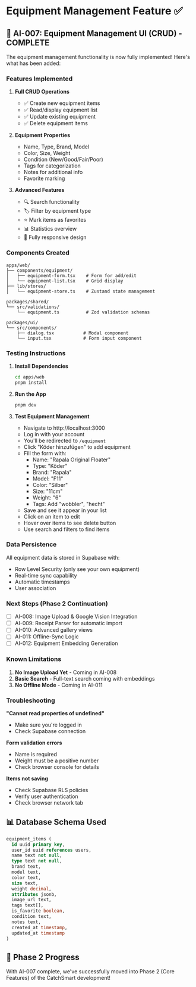 # Equipment Management Feature ✅

## 🎯 AI-007: Equipment Management UI (CRUD) - COMPLETE

The equipment management functionality is now fully implemented! Here's what has been added:

### Features Implemented

1. **Full CRUD Operations**
   - ✅ Create new equipment items
   - ✅ Read/display equipment list
   - ✅ Update existing equipment
   - ✅ Delete equipment items

2. **Equipment Properties**
   - Name, Type, Brand, Model
   - Color, Size, Weight
   - Condition (New/Good/Fair/Poor)
   - Tags for categorization
   - Notes for additional info
   - Favorite marking

3. **Advanced Features**
   - 🔍 Search functionality
   - 🏷️ Filter by equipment type
   - ⭐ Mark items as favorites
   - 📊 Statistics overview
   - 📱 Fully responsive design

### Components Created

```
apps/web/
├── components/equipment/
│   ├── equipment-form.tsx    # Form for add/edit
│   └── equipment-list.tsx    # Grid display
├── lib/stores/
│   └── equipment-store.ts    # Zustand state management

packages/shared/
└── src/validations/
    └── equipment.ts          # Zod validation schemas

packages/ui/
└── src/components/
    ├── dialog.tsx           # Modal component
    └── input.tsx            # Form input component
```

### Testing Instructions

1. **Install Dependencies**
   ```bash
   cd apps/web
   pnpm install
   ```

2. **Run the App**
   ```bash
   pnpm dev
   ```

3. **Test Equipment Management**
   - Navigate to http://localhost:3000
   - Log in with your account
   - You'll be redirected to `/equipment`
   - Click "Köder hinzufügen" to add equipment
   - Fill the form with:
     - Name: "Rapala Original Floater"
     - Type: "Köder"
     - Brand: "Rapala"
     - Model: "F11"
     - Color: "Silber"
     - Size: "11cm"
     - Weight: "6"
     - Tags: Add "wobbler", "hecht"
   - Save and see it appear in your list
   - Click on an item to edit
   - Hover over items to see delete button
   - Use search and filters to find items

### Data Persistence

All equipment data is stored in Supabase with:
- Row Level Security (only see your own equipment)
- Real-time sync capability
- Automatic timestamps
- User association

### Next Steps (Phase 2 Continuation)

- [ ] AI-008: Image Upload & Google Vision Integration
- [ ] AI-009: Receipt Parser for automatic import
- [ ] AI-010: Advanced gallery views
- [ ] AI-011: Offline-Sync Logic
- [ ] AI-012: Equipment Embedding Generation

### Known Limitations

1. **No Image Upload Yet** - Coming in AI-008
2. **Basic Search** - Full-text search coming with embeddings
3. **No Offline Mode** - Coming in AI-011

### Troubleshooting

**"Cannot read properties of undefined"**
- Make sure you're logged in
- Check Supabase connection

**Form validation errors**
- Name is required
- Weight must be a positive number
- Check browser console for details

**Items not saving**
- Check Supabase RLS policies
- Verify user authentication
- Check browser network tab

## 📊 Database Schema Used

```sql
equipment_items (
  id uuid primary key,
  user_id uuid references users,
  name text not null,
  type text not null,
  brand text,
  model text,
  color text,
  size text,
  weight decimal,
  attributes jsonb,
  image_url text,
  tags text[],
  is_favorite boolean,
  condition text,
  notes text,
  created_at timestamp,
  updated_at timestamp
)
```

## 🎉 Phase 2 Progress

With AI-007 complete, we've successfully moved into Phase 2 (Core Features) of the CatchSmart development!
